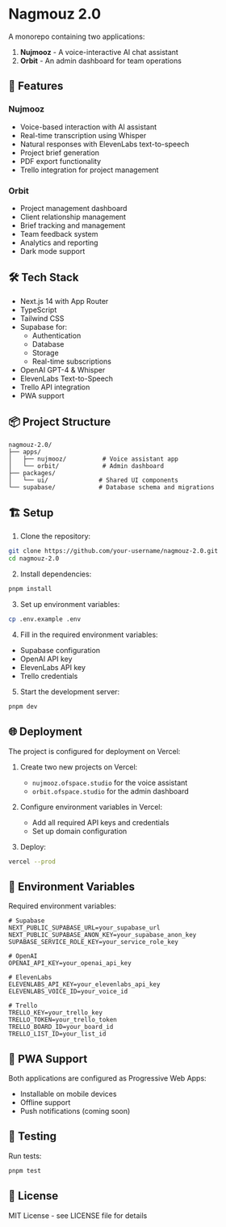 # Nagmouz 2.0

A monorepo containing two applications:
1. **Nujmooz** - A voice-interactive AI chat assistant
2. **Orbit** - An admin dashboard for team operations

## 🚀 Features

### Nujmooz
- Voice-based interaction with AI assistant
- Real-time transcription using Whisper
- Natural responses with ElevenLabs text-to-speech
- Project brief generation
- PDF export functionality
- Trello integration for project management

### Orbit
- Project management dashboard
- Client relationship management
- Brief tracking and management
- Team feedback system
- Analytics and reporting
- Dark mode support

## 🛠️ Tech Stack

- Next.js 14 with App Router
- TypeScript
- Tailwind CSS
- Supabase for:
  - Authentication
  - Database
  - Storage
  - Real-time subscriptions
- OpenAI GPT-4 & Whisper
- ElevenLabs Text-to-Speech
- Trello API integration
- PWA support

## 📦 Project Structure

```
nagmouz-2.0/
├── apps/
│   ├── nujmooz/          # Voice assistant app
│   └── orbit/            # Admin dashboard
├── packages/
│   └── ui/              # Shared UI components
└── supabase/            # Database schema and migrations
```

## 🏗️ Setup

1. Clone the repository:
```bash
git clone https://github.com/your-username/nagmouz-2.0.git
cd nagmouz-2.0
```

2. Install dependencies:
```bash
pnpm install
```

3. Set up environment variables:
```bash
cp .env.example .env
```

4. Fill in the required environment variables:
- Supabase configuration
- OpenAI API key
- ElevenLabs API key
- Trello credentials

5. Start the development server:
```bash
pnpm dev
```

## 🌐 Deployment

The project is configured for deployment on Vercel:

1. Create two new projects on Vercel:
   - `nujmooz.ofspace.studio` for the voice assistant
   - `orbit.ofspace.studio` for the admin dashboard

2. Configure environment variables in Vercel:
   - Add all required API keys and credentials
   - Set up domain configuration

3. Deploy:
```bash
vercel --prod
```

## 🔑 Environment Variables

Required environment variables:

```env
# Supabase
NEXT_PUBLIC_SUPABASE_URL=your_supabase_url
NEXT_PUBLIC_SUPABASE_ANON_KEY=your_supabase_anon_key
SUPABASE_SERVICE_ROLE_KEY=your_service_role_key

# OpenAI
OPENAI_API_KEY=your_openai_api_key

# ElevenLabs
ELEVENLABS_API_KEY=your_elevenlabs_api_key
ELEVENLABS_VOICE_ID=your_voice_id

# Trello
TRELLO_KEY=your_trello_key
TRELLO_TOKEN=your_trello_token
TRELLO_BOARD_ID=your_board_id
TRELLO_LIST_ID=your_list_id
```

## 📱 PWA Support

Both applications are configured as Progressive Web Apps:
- Installable on mobile devices
- Offline support
- Push notifications (coming soon)

## 🧪 Testing

Run tests:
```bash
pnpm test
```

## 📄 License

MIT License - see LICENSE file for details 